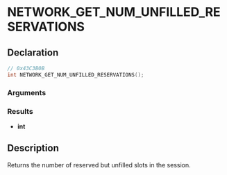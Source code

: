 # NETWORK_GET_NUM_UNFILLED_RESERVATIONS

## Declaration
```cpp
// 0x43C3B0B
int NETWORK_GET_NUM_UNFILLED_RESERVATIONS();
```

### Arguments

### Results
- **int**

## Description
Returns the number of reserved but unfilled slots in the session.